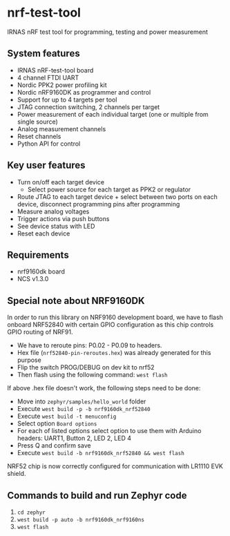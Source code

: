 # nrf-test-tool
IRNAS nRF test tool for programming, testing and power measurement

## System features
* IRNAS nRF-test-tool board
* 4 channel FTDI UART
* Nordic PPK2 power profiling kit
* Nordic nRF9160DK as programmer and control
* Support for up to 4 targets per tool
* JTAG connection switching, 2 channels per target
* Power measurement of each individual target (one or multiple from single source)
* Analog measurement channels
* Reset channels
* Python API for control

## Key user features
* Turn on/off each target device
  * Select power source for each target as PPK2 or regulator
* Route JTAG to each target device + select between two ports on each device, disconnect programming pins after programming
* Measure analog voltages
* Trigger actions via push buttons
* See device status with LED
* Reset each device


## Requirements
* nrf9160dk board
* NCS v1.3.0

## Special note about NRF9160DK

In order to run this library on NRF9160 development board, we have to flash onboard NRF52840 with certain GPIO configuration as this chip controls GPIO routing of NRF91. 

* We have to reroute pins: P0.02 - P0.09 to headers.
* Hex file (`nrf52840-pin-reroutes.hex`) was already generated for this purpose
* Flip the switch PROG/DEBUG on dev kit to nrf52
* Then flash using the following command: `west flash`

If above .hex file doesn't work, the following steps need to be done:
* Move into `zephyr/samples/hello_world` folder
* Execute `west build -p -b nrf9160dk_nrf52840`
* Execute `west build -t menuconfig`
* Select option `Board options`
* For each of listed options select option to use them with Arduino headers: UART1, Button 2, LED 2, LED 4
* Press Q and confirm save
* Execute `west build -b nrf9160dk_nrf52840 && west flash`

NRF52 chip is now correctly configured for communication with LR1110 EVK shield.

## Commands to build and run Zephyr code
1. `cd zephyr`
1. `west build -p auto -b nrf9160dk_nrf9160ns`
2. `west flash`
